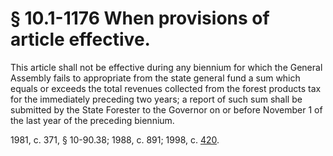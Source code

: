 # § 10.1-1176 When provisions of article effective.

<p>This article shall not be effective during any biennium for which the General Assembly fails to appropriate from the state general fund a sum which equals or exceeds the total revenues collected from the forest products tax for the immediately preceding two years; a report of such sum shall be submitted by the State Forester to the Governor on or before November 1 of the last year of the preceding biennium.</p><p>1981, c. 371, § 10-90.38; 1988, c. 891; 1998, c. <a href='http://lis.virginia.gov/cgi-bin/legp604.exe?981+ful+CHAP0420'>420</a>.</p>